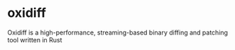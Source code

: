 # oxidiff
Oxidiff is a high-performance, streaming-based binary diffing and patching tool written in Rust

